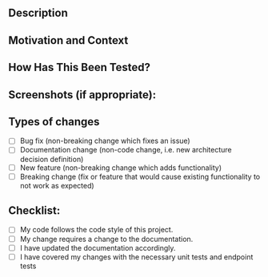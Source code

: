 <!--- Provide a general summary of your changes in the Title above -->

## Description
<!--- Describe your changes in detail -->

## Motivation and Context
<!--- Please reference Jira Issue IDs here to provide more context -->
<!--- Why is this change required? What problem does it solve? -->

## How Has This Been Tested?
<!--- Please describe in detail how to test your changes. -->
<!--- Include details of tests ran to see how -->
<!--- your change affects other areas of the code, etc. -->

## Screenshots (if appropriate):

## Types of changes
<!--- What types of changes does your code introduce? Put an `x` in all the boxes that apply: -->
- [ ] Bug fix (non-breaking change which fixes an issue)
- [ ] Documentation change (non-code change, i.e. new architecture decision definition)
- [ ] New feature (non-breaking change which adds functionality)
- [ ] Breaking change (fix or feature that would cause existing functionality to not work as expected)

## Checklist:
<!--- Go over all the following points, and put an `x` in all the boxes that apply. -->
<!--- If you're unsure about any of these, don't hesitate to ask. We're here to help! -->
- [ ] My code follows the code style of this project.
- [ ] My change requires a change to the documentation.
- [ ] I have updated the documentation accordingly.
- [ ] I have covered my changes with the necessary unit tests and endpoint tests